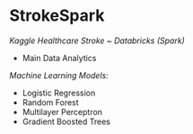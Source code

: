 # StrokeSpark
*Kaggle Healthcare Stroke ~ Databricks (Spark)*

- Main Data Analytics

*Machine Learning Models:*
- Logistic Regression
- Random Forest
- Multilayer Perceptron
- Gradient Boosted Trees
